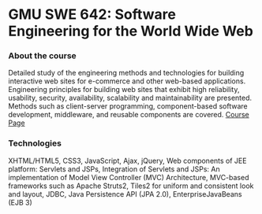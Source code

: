 # GMU SWE 642: Software Engineering for the World Wide Web

### About the course
Detailed study of the engineering methods and technologies for building interactive web sites for e-commerce and other web-based applications. Engineering principles for building web sites that exhibit high reliability, usability, security, availability, scalability and maintainability are presented. Methods such as client-server programming, component-based software development, middleware, and reusable components are covered.
[Course Page](https://cs.gmu.edu/media/syllabi/Fall2018/SWE_642DubeyV001.pdf)

### Technologies
XHTML/HTML5, CSS3, JavaScript, Ajax, jQuery, Web components of JEE platform: Servlets and JSPs, Integration of Servlets and JSPs: An implementation of Model View Controller (MVC) Architecture, MVC-based frameworks such as Apache Struts2, Tiles2 for uniform and consistent     look and layout, JDBC, Java Persistence API (JPA 2.0), EnterpriseJavaBeans (EJB 3)
